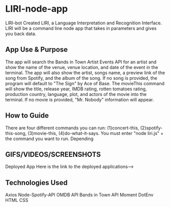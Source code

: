 # LIRI-node-app
LIRI-bot
Created LIRI, a Language Interpretation and Recognition Interface. LIRI will be a command line node app that takes in parameters and gives you back data.

## App Use & Purpose
The app will search the Bands in Town Artist Events API for an artist and show the name of the venue, venue location, and date of the event in the terminal. The app will also show the artist, songs name, a preview link of the song from Spotify, and the album of the song. If no song is provided, the program will default to "The Sign" by Ace of Base. The movieThis command will show the title, release year, IMDB rating, rotten tomatoes rating, production country, language, plot, and actors of the movie into the terminal. If no movie is provided, "Mr. Nobody" information will appear. 

## How to Guide
There are four different commands you can run: (1)concert-this, (2)spotify-this-song, (3)movie-this, (4)do-what-it-says. You must enter "node liri.js" + the command you want to run. Depending 

## GIFS/VIDEOS/SCREENSHOTS
Deployed App
Here is the link to the deployed applications-->

## Technologies Used
Axios
Node-Spotify-API
OMDB API
Bands in Town API
Moment
DotEnv
HTML
CSS
